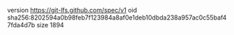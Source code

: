 version https://git-lfs.github.com/spec/v1
oid sha256:8202594a0b98feb7f123984a8af0e1deb10dbda238a957ac0c55baf47fda4d7b
size 1894
